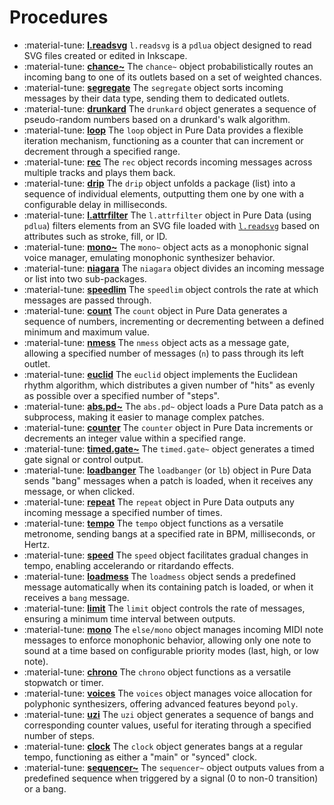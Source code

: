 # Procedures

<div class="grid cards" markdown>

- :material-tune: [__l.readsvg__](../../objects/l.readsvg.md) `l.readsvg` is a `pdlua` object designed to read SVG files created or edited in Inkscape.
- :material-tune: [__chance~__](../../objects/chance~.md) The `chance~` object probabilistically routes an incoming bang to one of its outlets based on a set of weighted chances.
- :material-tune: [__segregate__](../../objects/segregate.md) The `segregate` object sorts incoming messages by their data type, sending them to dedicated outlets.
- :material-tune: [__drunkard__](../../objects/drunkard.md) The `drunkard` object generates a sequence of pseudo-random numbers based on a drunkard's walk algorithm.
- :material-tune: [__loop__](../../objects/loop.md) The `loop` object in Pure Data provides a flexible iteration mechanism, functioning as a counter that can increment or decrement through a specified range.
- :material-tune: [__rec__](../../objects/rec.md) The `rec` object records incoming messages across multiple tracks and plays them back.
- :material-tune: [__drip__](../../objects/drip.md) The `drip` object unfolds a package (list) into a sequence of individual elements, outputting them one by one with a configurable delay in milliseconds.
- :material-tune: [__l.attrfilter__](../../objects/l.attrfilter.md) The `l.attrfilter` object in Pure Data (using `pdlua`) filters elements from an SVG file loaded with [`l.readsvg`](l.readsvg.md) based on attributes such as stroke, fill, or ID.
- :material-tune: [__mono~__](../../objects/mono~.md) The `mono~` object acts as a monophonic signal voice manager, emulating monophonic synthesizer behavior.
- :material-tune: [__niagara__](../../objects/niagara.md) The `niagara` object divides an incoming message or list into two sub-packages.
- :material-tune: [__speedlim__](../../objects/speedlim.md) The `speedlim` object controls the rate at which messages are passed through.
- :material-tune: [__count__](../../objects/count.md) The `count` object in Pure Data generates a sequence of numbers, incrementing or decrementing between a defined minimum and maximum value.
- :material-tune: [__nmess__](../../objects/nmess.md) The `nmess` object acts as a message gate, allowing a specified number of messages (`n`) to pass through its left outlet.
- :material-tune: [__euclid__](../../objects/euclid.md) The `euclid` object implements the Euclidean rhythm algorithm, which distributes a given number of "hits" as evenly as possible over a specified number of "steps".
- :material-tune: [__abs.pd~__](../../objects/abs.pd~.md) The `abs.pd~` object loads a Pure Data patch as a subprocess, making it easier to manage complex patches.
- :material-tune: [__counter__](../../objects/counter.md) The `counter` object in Pure Data increments or decrements an integer value within a specified range.
- :material-tune: [__timed.gate~__](../../objects/timed.gate~.md) The `timed.gate~` object generates a timed gate signal or control output.
- :material-tune: [__loadbanger__](../../objects/loadbanger.md) The `loadbanger` (or `lb`) object in Pure Data sends "bang" messages when a patch is loaded, when it receives any message, or when clicked.
- :material-tune: [__repeat__](../../objects/repeat.md) The `repeat` object in Pure Data outputs any incoming message a specified number of times.
- :material-tune: [__tempo__](../../objects/tempo.md) The `tempo` object functions as a versatile metronome, sending bangs at a specified rate in BPM, milliseconds, or Hertz.
- :material-tune: [__speed__](../../objects/speed.md) The `speed` object facilitates gradual changes in tempo, enabling accelerando or ritardando effects.
- :material-tune: [__loadmess__](../../objects/loadmess.md) The `loadmess` object sends a predefined message automatically when its containing patch is loaded, or when it receives a `bang` message.
- :material-tune: [__limit__](../../objects/limit.md) The `limit` object controls the rate of messages, ensuring a minimum time interval between outputs.
- :material-tune: [__mono__](../../objects/mono.md) The `else/mono` object manages incoming MIDI note messages to enforce monophonic behavior, allowing only one note to sound at a time based on configurable priority modes (last, high, or low note).
- :material-tune: [__chrono__](../../objects/chrono.md) The `chrono` object functions as a versatile stopwatch or timer.
- :material-tune: [__voices__](../../objects/voices.md) The `voices` object manages voice allocation for polyphonic synthesizers, offering advanced features beyond `poly`.
- :material-tune: [__uzi__](../../objects/uzi.md) The `uzi` object generates a sequence of bangs and corresponding counter values, useful for iterating through a specified number of steps.
- :material-tune: [__clock__](../../objects/clock.md) The `clock` object generates bangs at a regular tempo, functioning as either a "main" or "synced" clock.
- :material-tune: [__sequencer~__](../../objects/sequencer~.md) The `sequencer~` object outputs values from a predefined sequence when triggered by a signal (0 to non-0 transition) or a bang.

</div>